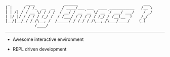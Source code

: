     _       ____             ______                             ___
    | |     / / /_  __  __   / ____/___ ___  ____ ___________   /__ \
    | | /| / / __ \/ / / /  / __/ / __ `__ \/ __ `/ ___/ ___/    / _/
    | |/ |/ / / / / /_/ /  / /___/ / / / / / /_/ / /__(__  )    /_/
    |__/|__/_/ /_/\__, /  /_____/_/ /_/ /_/\__,_/\___/____/    (_)
                 /____/

-----------------------------------------------------------------------

- Awesome interactive environment

- REPL driven development

